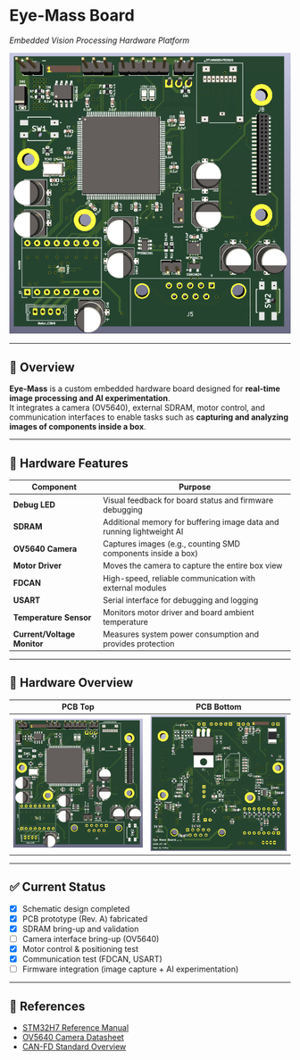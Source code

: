 # Eye-Mass Board  
*Embedded Vision Processing Hardware Platform*

![Hero Image](docs/images/eye-mass-F.png)

---

## 🔎 Overview
**Eye-Mass** is a custom embedded hardware board designed for **real-time image processing and AI experimentation**.  
It integrates a camera (OV5640), external SDRAM, motor control, and communication interfaces to enable tasks such as **capturing and analyzing images of components inside a box**.

---

## 🔧 Hardware Features

| Component               | Purpose                                                                 |
|-------------------------|-------------------------------------------------------------------------|
| **Debug LED**           | Visual feedback for board status and firmware debugging                 |
| **SDRAM**               | Additional memory for buffering image data and running lightweight AI   |
| **OV5640 Camera**       | Captures images (e.g., counting SMD components inside a box)            |
| **Motor Driver**        | Moves the camera to capture the entire box view                         |
| **FDCAN**               | High-speed, reliable communication with external modules                |
| **USART**               | Serial interface for debugging and logging                              |
| **Temperature Sensor**  | Monitors motor driver and board ambient temperature                     |
| **Current/Voltage Monitor** | Measures system power consumption and provides protection           |

---

## 📸 Hardware Overview
| PCB Top | PCB Bottom |
|---------|------------|
| ![Top](docs/images/eye-mass-F.png) | ![Bottom](docs/images/eye-mass-B.png) |

---

## ✅ Current Status
- [x] Schematic design completed
- [x] PCB prototype (Rev. A) fabricated
- [x] SDRAM bring-up and validation
- [ ] Camera interface bring-up (OV5640)
- [x] Motor control & positioning test
- [x] Communication test (FDCAN, USART)
- [ ] Firmware integration (image capture + AI experimentation)

---

## 📑 References
- [STM32H7 Reference Manual](https://www.st.com/resource/en/reference_manual/dm00314099.pdf)  
- [OV5640 Camera Datasheet](https://www.arducam.com/downloads/datasheet/OV5640DS.pdf)  
- [CAN-FD Standard Overview](https://www.nxp.com/docs/en/application-note/AN5415.pdf)

